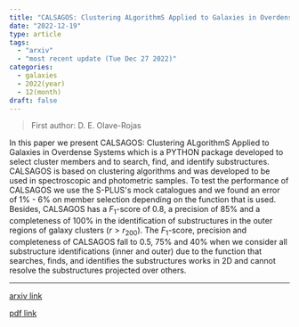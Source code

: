 ```yaml
---
title: "CALSAGOS: Clustering ALgorithmS Applied to Galaxies in Overdense Systems"
date: "2022-12-19"
type: article
tags:
  - "arxiv"
  - "most recent update (Tue Dec 27 2022)"
categories:
  - galaxies
  - 2022(year)
  - 12(month)
draft: false
---
```


> First author: D. E. Olave-Rojas

 In this paper we present CALSAGOS: Clustering ALgorithmS Applied to Galaxies
in Overdense Systems which is a PYTHON package developed to select cluster
members and to search, find, and identify substructures. CALSAGOS is based on
clustering algorithms and was developed to be used in spectroscopic and
photometric samples. To test the performance of CALSAGOS we use the S-PLUS's
mock catalogues and we found an error of 1\% - 6\% on member selection
depending on the function that is used. Besides, CALSAGOS has a $F_1$-score of
0.8, a precision of 85\% and a completeness of 100\% in the identification of
substructures in the outer regions of galaxy clusters ($r > r_{200}$). The
$F_1$-score, precision and completeness of CALSAGOS fall to 0.5, 75\% and 40\%
when we consider all substructure identifications (inner and outer) due to the
function that searches, finds, and identifies the substructures works in 2D and
cannot resolve the substructures projected over others.

---
[arxiv link](http://arxiv.org/abs/2212.09451v1)

[pdf link](http://arxiv.org/pdf/2212.09451v1)